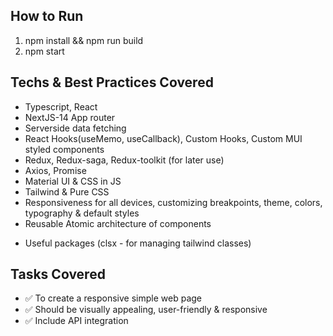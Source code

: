 ## How to Run

1. npm install && npm run build
2. npm start

## Techs & Best Practices Covered

* Typescript, React
* NextJS-14 App router
* Serverside data fetching
* React Hooks(useMemo, useCallback), Custom Hooks, Custom MUI styled components
* Redux, Redux-saga, Redux-toolkit (for later use)
* Axios, Promise
* Material UI & CSS in JS
* Tailwind & Pure CSS
* Responsiveness for all devices, customizing breakpoints, theme, colors, typography & default styles
* Reusable Atomic architecture of components

- Useful packages (clsx - for managing tailwind classes)

## Tasks Covered 

- ✅ To create a responsive simple web page
- ✅ Should be visually appealing, user-friendly & responsive
- ✅ Include API integration 